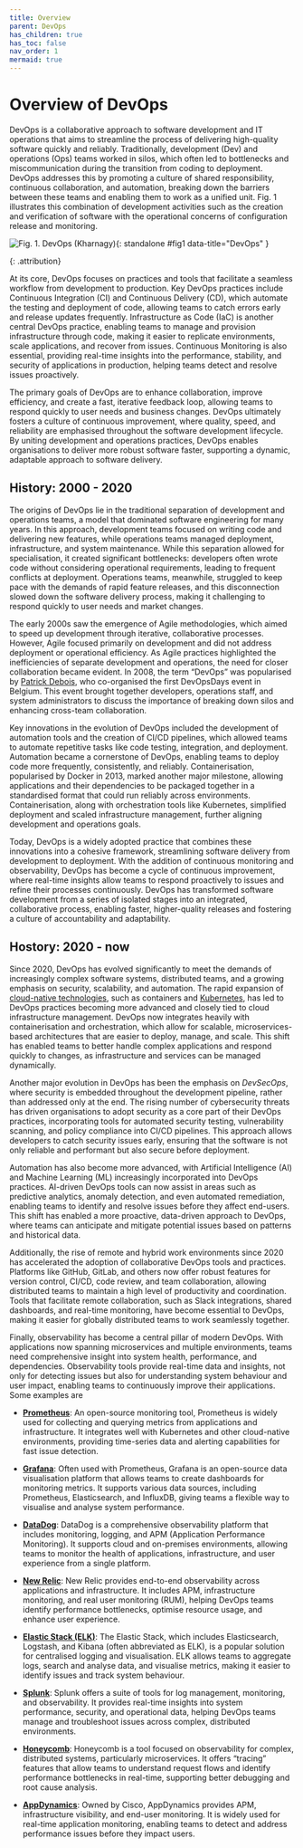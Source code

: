 ```yaml
---
title: Overview
parent: DevOps
has_children: true
has_toc: false
nav_order: 1
mermaid: true
---
```


# Overview of DevOps

DevOps is a collaborative approach to software development and IT operations that aims to streamline the 
process of delivering high-quality software quickly and reliably. Traditionally, development (Dev) and 
operations (Ops) teams worked in silos, which often led to bottlenecks and miscommunication during the 
transition from coding to deployment. DevOps addresses this by promoting a culture of shared 
responsibility, continuous collaboration, and automation, breaking down the barriers between these 
teams and enabling them to work as a unified unit. Fig. 1 illustrates this combination of development 
activities such as the creation and verification of software with the operational concerns of configuration
release and monitoring.

![Fig. 1. DevOps (<a href="https://creativecommons.org/licenses/by-sa/4.0">Kharnagy</a>)](https://upload.wikimedia.org/wikipedia/commons/0/05/Devops-toolchain.svg){: standalone #fig1 data-title="DevOps" }

{: .attribution}


At its core, DevOps focuses on practices and tools that facilitate a seamless workflow from development 
to production. Key DevOps practices include Continuous Integration (CI) and Continuous Delivery (CD), 
which automate the testing and deployment of code, allowing teams to catch errors early and release 
updates frequently. Infrastructure as Code (IaC) is another central DevOps practice, enabling teams to 
manage and provision infrastructure through code, making it easier to replicate environments, scale 
applications, and recover from issues. Continuous Monitoring is also essential, providing real-time 
insights into the performance, stability, and security of applications in production, helping teams 
detect and resolve issues proactively.

The primary goals of DevOps are to enhance collaboration, improve efficiency, and create a fast, iterative 
feedback loop, allowing teams to respond quickly to user needs and business changes. DevOps ultimately 
fosters a culture of continuous improvement, where quality, speed, and reliability are emphasised 
throughout the software development lifecycle. By uniting development and operations practices, DevOps 
enables organisations to deliver more robust software faster, supporting a dynamic, adaptable approach 
to software delivery.

## History: 2000 - 2020

The origins of DevOps lie in the traditional separation of development and operations teams, a model 
that dominated software engineering for many years. In this approach, development teams focused on writing 
code and delivering new features, while operations teams managed deployment, infrastructure, and system 
maintenance. While this separation allowed for specialisation, it created significant bottlenecks: 
developers often wrote code without considering operational requirements, leading to frequent conflicts 
at deployment. Operations teams, meanwhile, struggled to keep pace with the demands of rapid feature 
releases, and this disconnection slowed down the software delivery process, making it challenging to 
respond quickly to user needs and market changes.

The early 2000s saw the emergence of Agile methodologies, which aimed to speed up development through 
iterative, collaborative processes. However, Agile focused primarily on development and did not address 
deployment or operational efficiency. As Agile practices highlighted the inefficiencies of separate 
development and operations, the need for closer collaboration became evident. In 2008, the term “DevOps” 
was popularised by [Patrick Debois](https://thenewstack.io/qa-patrick-debois-on-the-past-present-and-future-of-devops/), 
who co-organised the first DevOpsDays event in Belgium. This event brought together developers, operations 
staff, and system administrators to discuss the importance of breaking down silos and enhancing cross-team 
collaboration.

Key innovations in the evolution of DevOps included the development of automation tools and the creation 
of CI/CD pipelines, which allowed teams to automate repetitive tasks like code testing, integration, and 
deployment. Automation became a cornerstone of DevOps, enabling teams to deploy code more frequently, 
consistently, and reliably. Containerisation, popularised by Docker in 2013, marked another major milestone, 
allowing applications and their dependencies to be packaged together in a standardised format that could 
run reliably across environments. Containerisation, along with orchestration tools like Kubernetes, 
simplified deployment and scaled infrastructure management, further aligning development and operations 
goals.

Today, DevOps is a widely adopted practice that combines these innovations into a cohesive framework, 
streamlining software delivery from development to deployment. With the addition of continuous monitoring 
and observability, DevOps has become a cycle of continuous improvement, where real-time insights allow 
teams to respond proactively to issues and refine their processes continuously. DevOps has transformed 
software development from a series of isolated stages into an integrated, collaborative process, enabling 
faster, higher-quality releases and fostering a culture of accountability and adaptability.

## Hostory: 2020 - now

Since 2020, DevOps has evolved significantly to meet the demands of increasingly complex software systems, 
distributed teams, and a growing emphasis on security, scalability, and automation. The rapid expansion of 
[cloud-native technologies](https://aws.amazon.com/what-is/cloud-native/), such as containers and 
[Kubernetes](https://kubernetes.io/), has led to DevOps practices becoming more advanced and closely tied 
to cloud infrastructure management. DevOps now integrates heavily with containerisation and orchestration, 
which allow for scalable, microservices-based architectures that are easier to deploy, manage, and scale. 
This shift has enabled teams to better handle complex applications and respond quickly to changes, as 
infrastructure and services can be managed dynamically.

Another major evolution in DevOps has been the emphasis on _DevSecOps_, where security is embedded 
throughout the development pipeline, rather than addressed only at the end. The rising number of 
cybersecurity threats has driven organisations to adopt security as a core part of their DevOps practices, 
incorporating tools for automated security testing, vulnerability scanning, and policy compliance into 
CI/CD pipelines. This approach allows developers to catch security issues early, ensuring that the 
software is not only reliable and performant but also secure before deployment.

Automation has also become more advanced, with Artificial Intelligence (AI) and Machine Learning (ML) 
increasingly incorporated into DevOps practices. AI-driven DevOps tools can now assist in areas such as 
predictive analytics, anomaly detection, and even automated remediation, enabling teams to identify and 
resolve issues before they affect end-users. This shift has enabled a more proactive, data-driven approach 
to DevOps, where teams can anticipate and mitigate potential issues based on patterns and historical data.

Additionally, the rise of remote and hybrid work environments since 2020 has accelerated the adoption of 
collaborative DevOps tools and practices. Platforms like GitHub, GitLab, and others now offer robust 
features for version control, CI/CD, code review, and team collaboration, allowing distributed teams to 
maintain a high level of productivity and coordination. Tools that facilitate remote collaboration, such 
as Slack integrations, shared dashboards, and real-time monitoring, have become essential to DevOps, 
making it easier for globally distributed teams to work seamlessly together.

Finally, observability has become a central pillar of modern DevOps. With applications now spanning 
microservices and multiple environments, teams need comprehensive insight into system health, performance, 
and dependencies. Observability tools provide real-time data and insights, not only for detecting issues 
but also for understanding system behaviour and user impact, enabling teams to continuously improve their 
applications. Some examples are

* **[Prometheus](https://prometheus.io/)**: An open-source monitoring tool, Prometheus is widely used for 
  collecting and querying metrics from applications and infrastructure. It integrates well with Kubernetes 
  and other cloud-native environments, providing time-series data and alerting capabilities for fast issue 
  detection.

* **[Grafana](https://grafana.com/)**: Often used with Prometheus, Grafana is an open-source data 
  visualisation platform that allows teams to create dashboards for monitoring metrics. It supports 
  various data sources, including Prometheus, Elasticsearch, and InfluxDB, giving teams a flexible way 
  to visualise and analyse system performance.

* **[DataDog](https://www.datadoghq.com/)**: DataDog is a comprehensive observability platform that 
  includes monitoring, logging, and APM (Application Performance Monitoring). It supports cloud and 
  on-premises environments, allowing teams to monitor the health of applications, infrastructure, and 
  user experience from a single platform.

* **[New Relic](https://newrelic.com/)**: New Relic provides end-to-end observability across applications 
  and infrastructure. It includes APM, infrastructure monitoring, and real user monitoring (RUM), helping 
  DevOps teams identify performance bottlenecks, optimise resource usage, and enhance user experience.

* **[Elastic Stack (ELK)](https://www.elastic.co/elastic-stack)**: The Elastic Stack, which includes 
  Elasticsearch, Logstash, and Kibana (often abbreviated as ELK), is a popular solution for centralised 
  logging and visualisation. ELK allows teams to aggregate logs, search and analyse data, and visualise 
  metrics, making it easier to identify issues and track system behaviour.

* **[Splunk](https://www.splunk.com/)**: Splunk offers a suite of tools for log management, monitoring, 
  and observability. It provides real-time insights into system performance, security, and operational 
  data, helping DevOps teams manage and troubleshoot issues across complex, distributed environments.

* **[Honeycomb](https://www.honeycomb.io/)**: Honeycomb is a tool focused on observability for complex, 
  distributed systems, particularly microservices. It offers “tracing” features that allow teams to 
  understand request flows and identify performance bottlenecks in real-time, supporting better debugging 
  and root cause analysis.

* **[AppDynamics](https://www.appdynamics.com/)**: Owned by Cisco, AppDynamics provides APM, 
  infrastructure visibility, and end-user monitoring. It is widely used for real-time application 
  monitoring, enabling teams to detect and address performance issues before they impact users.



